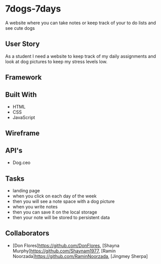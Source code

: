 # 7dogs-7days

A website where you can take notes or keep track of your to do lists and see cute dogs

## User Story

As a student I need a website to keep track of my daily assignments and look at dog pictures to keep my stress levels low.

## Framework

## Built With

- HTML
- CSS
- JavaScript

## Wireframe

## API's

- Dog.ceo

## Tasks

- landing page
- when you click on each day of the week
- then you will see a note space with a dog picture
- when you write notes
- then you can save it on the local storage
- then your note will be stored to persistent data

## Collaborators

- [Don Flores]https://github.com/DonFlores, [Shayna Murphy]https://github.com/Shaynam1977, [Ramin Noorzada]https://github.com/RaminNoorzada, [Jingmey Sherpa]
